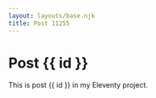 ```yaml
---
layout: layouts/base.njk
title: Post 11255
---
```


# Post {{ id }}

This is post {{ id }} in my Eleventy project.
